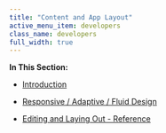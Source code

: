 ```yaml
---
title: "Content and App Layout"
active_menu_item: developers
class_name: developers
full_width: true
---
```



**In This Section:**

 - [Introduction](content-and-app-layout/introduction/)

 - [Responsive / Adaptive / Fluid Design](content-and-app-layout/responsive-/-adaptive-/-fluid-design/)

 - [Editing and Laying Out - Reference](content-and-app-layout/editing-and-laying-out--reference/)

